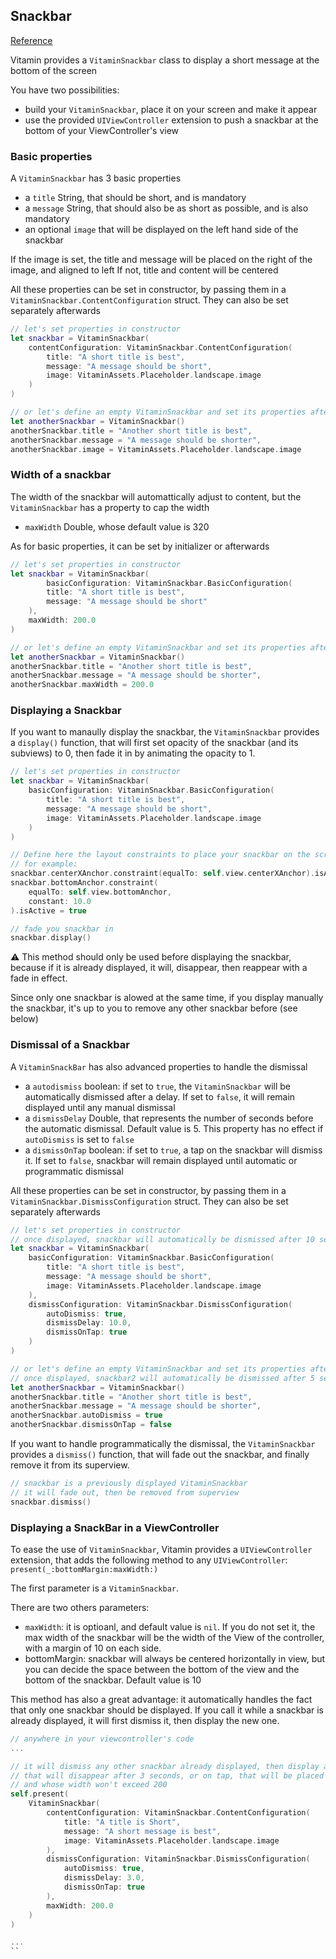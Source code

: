 ## Snackbar
[Reference](https://www.decathlon.design/726f8c765/p/798580-snackbar/b/83feb7)

Vitamin provides a `VitaminSnackbar` class to display a short message at the bottom of the screen

You have two possibilities:
- build your `VitaminSnackbar`, place it on your screen and make it appear
- use the provided `UIViewController` extension to push a snackbar at the bottom of your ViewController's view

### Basic properties
A `VitaminSnackbar` has 3 basic properties
- a `title` String, that should be short, and is mandatory
- a `message` String, that should also be as short as possible, and is also mandatory
- an optional `image` that will be displayed on the left hand side of the snackbar

If the image is set, the title and message will be placed on the right of the image, and aligned to left
If not, title and content will be centered

All these properties can be set in constructor, by passing them in a `VitaminSnackbar.ContentConfiguration` struct.
They can also be set separately afterwards

```swift
// let's set properties in constructor
let snackbar = VitaminSnackbar(
    contentConfiguration: VitaminSnackbar.ContentConfiguration(
        title: "A short title is best",
        message: "A message should be short",
        image: VitaminAssets.Placeholder.landscape.image
    )
)

// or let's define an empty VitaminSnackbar and set its properties afterwards
let anotherSnackbar = VitaminSnackbar()
anotherSnackbar.title = "Another short title is best",
anotherSnackbar.message = "A message should be shorter",
anotherSnackbar.image = VitaminAssets.Placeholder.landscape.image
```

### Width of a snackbar
The width of the snackbar will automattically adjust to content, but the `VitaminSnackbar` has a property to cap the width
- `maxWidth` Double, whose default value is 320

As for basic properties, it can be set by initializer or afterwards

```swift
// let's set properties in constructor
let snackbar = VitaminSnackbar(
        basicConfiguration: VitaminSnackbar.BasicConfiguration(
        title: "A short title is best",
        message: "A message should be short"
    ),
    maxWidth: 200.0
)

// or let's define an empty VitaminSnackbar and set its properties afterwards
let anotherSnackbar = VitaminSnackbar()
anotherSnackbar.title = "Another short title is best",
anotherSnackbar.message = "A message should be shorter",
anotherSnackbar.maxWidth = 200.0
```


### Displaying a Snackbar
If you want to manaully display the snackbar, the `VitaminSnackbar` provides a `display()` function, that will first set opacity of the snackbar (and its subviews) to 0, then fade it in by animating the opacity to 1.

```swift
// let's set properties in constructor
let snackbar = VitaminSnackbar(
    basicConfiguration: VitaminSnackbar.BasicConfiguration(
        title: "A short title is best",
        message: "A message should be short",
        image: VitaminAssets.Placeholder.landscape.image
    )
)

// Define here the layout constraints to place your snackbar on the screen
// for example:
snackbar.centerXAnchor.constraint(equalTo: self.view.centerXAnchor).isActive = true
snackbar.bottomAnchor.constraint(
    equalTo: self.view.bottomAnchor,
    constant: 10.0
).isActive = true

// fade you snackbar in
snackbar.display()
```

⚠️ This method should only be used before displaying the snackbar, because if it is already displayed, it will, disappear, then reappear with a fade in effect.

Since only one snackbar is alowed at the same time, if you display manually the snackbar, it's up to you to remove any other snackbar before (see below)


### Dismissal of a Snackbar
A `VitaminSnackBar` has also advanced properties to handle the dismissal
- a `autodismiss` boolean: if set to `true`, the `VitaminSnackbar` will be automatically dismissed after a delay. If set to `false`, it will remain displayed until any manual dismissal
- a `dismissDelay` Double, that represents the number of seconds before the automatic dismissal. Default value is 5. This property has no effect if `autoDismiss` is set to `false`
- a `dismissOnTap` boolean: if set to `true`, a tap on the snackbar will dismiss it. If set to `false`, snackbar will remain displayed until automatic or programmatic dismissal

All these properties can be set in constructor, by passing them in a `VitaminSnackbar.DismissConfiguration` struct.
They can also be set separately afterwards

```swift
// let's set properties in constructor
// once displayed, snackbar will automatically be dismissed after 10 seconds, or if the user taps on it before
let snackbar = VitaminSnackbar(
    basicConfiguration: VitaminSnackbar.BasicConfiguration(
        title: "A short title is best",
        message: "A message should be short",
        image: VitaminAssets.Placeholder.landscape.image
    ),
    dismissConfiguration: VitaminSnackbar.DismissConfiguration(
        autoDismiss: true,
        dismissDelay: 10.0,
        dismissOnTap: true
    )
)

// or let's define an empty VitaminSnackbar and set its properties afterwards
// once displayed, snackbar2 will automatically be dismissed after 5 seconds (default value), but tap on it will have no effect
let anotherSnackbar = VitaminSnackbar()
anotherSnackbar.title = "Another short title is best",
anotherSnackbar.message = "A message should be shorter",
anotherSnackbar.autoDismiss = true
anotherSnackbar.dismissOnTap = false
```

If you want to handle programmatically the dismissal, the `VitaminSnackbar` provides a `dismiss()` function, that will fade out the snackbar, and finally remove it from its superview.

```swift
// snackbar is a previously displayed VitaminSnackbar
// it will fade out, then be removed from superview
snackbar.dismiss()
```


### Displaying a SnackBar in a ViewController
To ease the use of `VitaminSnackbar`, Vitamin provides a `UIViewController` extension, that adds the following method to any `UIViewController`:
`present(_:bottomMargin:maxWidth:)`

The first parameter is a `VitaminSnackbar`.

There are two others parameters:
- `maxWidth`: it is optioanl, and default value is `nil`. If you do not set it, the max width of the snackbar will be the width of the View of the controller, with a margin of 10 on each side.
- bottomMargin: snackbar will always be centered horizontally in view, but you can decide the space between the bottom of the view and the bottom of the snackbar. Default value is 10

This method has also a great advantage: it automatically handles the fact that only one snackbar should be displayed.
If you call it while a snackbar is already displayed, it will first dismiss it, then display the new one.

```swift
// anywhere in your viewcontroller's code
... 

// it will dismiss any other snackbar already displayed, then display a snackbar 
// that will disappear after 3 seconds, or on tap, that will be placed 10px above bottom of view (default value),
// and whose width won't exceed 200
self.present(
    VitaminSnackbar(
        contentConfiguration: VitaminSnackbar.ContentConfiguration(
            title: "A title is Short",
            message: "A short message is best",
            image: VitaminAssets.Placeholder.landscape.image
        ),
        dismissConfiguration: VitaminSnackbar.DismissConfiguration(
            autoDismiss: true,
            dismissDelay: 3.0,
            dismissOnTap: true
        ),
        maxWidth: 200.0
    )
)

...
``

